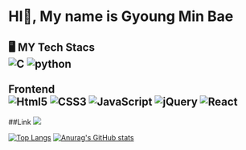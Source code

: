 # HI👋, My name is Gyoung Min Bae
## 🖥️ MY Tech Stacs<br/><img alt="C" src ="https://img.shields.io/badge/C-A8B9CC.svg?&style=for-the-badge&logo=C&logoColor=white"/> <img alt="python" src ="https://img.shields.io/badge/python-00599C.svg?&style=for-the-badge&logo=python&logoColor=white"/><br/><br/>Frontend<br/><img alt="Html5" src ="https://img.shields.io/badge/Html5-E34F26.svg?&style=for-the-badge&logo=Html5&logoColor=white"/> <img alt="CSS3" src ="https://img.shields.io/badge/CSS3-1572B6.svg?&style=for-the-badge&logo=CSS3&logoColor=white"/> <img alt="JavaScript" src ="https://img.shields.io/badge/JavaScript-F7DF1E.svg?&style=for-the-badge&logo=JavaScript&logoColor=white"/> <img alt="jQuery" src ="https://img.shields.io/badge/jQuery-0769AD.svg?&style=for-the-badge&logo=jQuery&logoColor=white"/> <img alt="React" src ="https://img.shields.io/badge/React-61DBFB.svg?&style=for-the-badge&logo=React&logoColor=white"/>

##Link
<a href="https://www.instagram.com/gmbae06/" target="_blank"><img src="https://img.shields.io/badge/instagram-E4405F?style=flat&logo=instagram&logoColor=FFFFFF"/></a>

[![Top Langs](https://github-readme-stats.vercel.app/api/top-langs/?username=Bae0203&layout=compact)](https://github.com/Bae0203/github-readme-stats)
[![Anurag's GitHub stats](https://github-readme-stats.vercel.app/api?username=Bae0203)](https://github.com/Bae0203/github-readme-stats)
<!--
**Bae0203/Bae0203** is a ✨ _special_ ✨ repository because its `README.md` (this file) appears on your GitHub profile.

Here are some ideas to get you started:


- 🔭 I’m currently working on ...
- 🌱 I’m currently learning ...
- 👯 I’m looking to collaborate on ...
- 🤔 I’m looking for help with ...
- 💬 Ask me about ...
- 📫 How to reach me: ...
- 😄 Pronouns: ...
- ⚡ Fun fact: ...
-->
